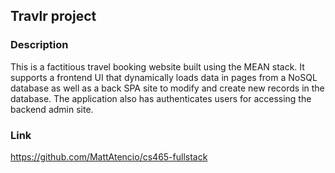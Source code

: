 ## Travlr project 

### Description
This is a factitious travel booking website built using the MEAN stack. It supports a frontend UI that dynamically loads data in pages from a NoSQL database as well as a back SPA site to modify and create new records in the database. The application also has authenticates users for accessing the backend admin site.

### Link
https://github.com/MattAtencio/cs465-fullstack
